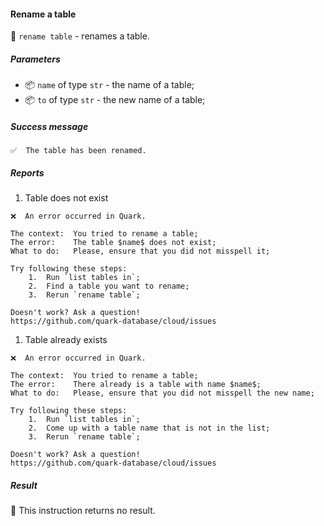 #### Rename a table

🔧 `rename table` - renames a table.

##### Parameters

* 📦 `name` of type `str` - the name of a table;
* 📦 `to` of type `str` - the new name of a table;

<!-- or...
🚫 This instruction takes no parameters.
-->

##### Success message

```
✅  The table has been renamed.
```

##### Reports

1. Table does not exist
```
❌  An error occurred in Quark.

The context:  You tried to rename a table;
The error:    The table $name$ does not exist;
What to do:   Please, ensure that you did not misspell it;

Try following these steps:
    1.  Run `list tables in`;
    2.  Find a table you want to rename;
    3.  Rerun `rename table`;

Doesn't work? Ask a question!
https://github.com/quark-database/cloud/issues
```

1. Table already exists
```
❌  An error occurred in Quark.

The context:  You tried to rename a table;
The error:    There already is a table with name $name$;
What to do:   Please, ensure that you did not misspell the new name;

Try following these steps:
    1.  Run `list tables in`;
    2.  Come up with a table name that is not in the list;
    3.  Rerun `rename table`;

Doesn't work? Ask a question!
https://github.com/quark-database/cloud/issues
```

##### Result

🚫 This instruction returns no result.